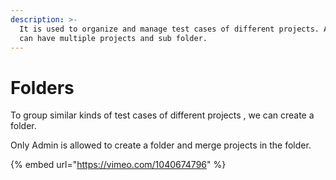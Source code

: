 ```yaml
---
description: >-
  It is used to organize and manage test cases of different projects. A folder
  can have multiple projects and sub folder.
---
```


# Folders

To group similar kinds of test cases of different projects , we can create a folder.

Only Admin is allowed to create a folder and merge projects in the folder.



{% embed url="https://vimeo.com/1040674796" %}

